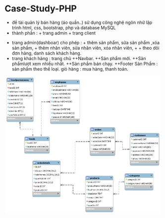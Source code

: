 # Case-Study-PHP
- đề tài quản lý bán hàng (áo quần..)
sử dụng công nghệ ngôn nhữ lập trình html, css, bootstrap, php và database MySQL
- thành phần : + trang admin 
               + trang client
+ trang  admin(dashboar) cho phép : + thêm sản phẩm, sửa sản phẩm ,xóa sản phẩm, 
                          + thêm nhân viên, sửa nhân viên, xóa nhân viên,
                          + 
                          + theo dõi đơn hàng, danh sách khách hàng.
+ trang khách hàng : trang chủ 
                      ++Navbar.
                      ++Sản phẩm mới.
                      ++Sản phẩmlượt xem nhiều nhất.
                      ++Sản phẩm bán chạy.
                      ++Footer
                     Sản Phẩm : 
                      sản phẩm theo thể loại.
                     giỏ hàng :
                     mua hàng, thanh toán.

<img src="database5.png">


